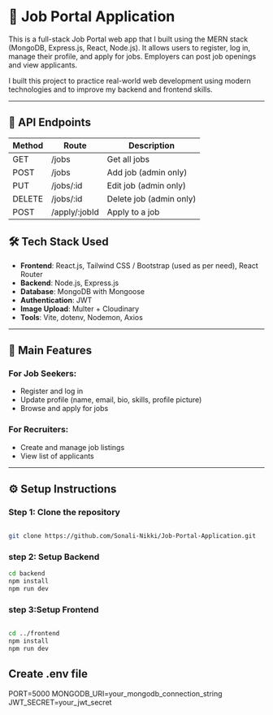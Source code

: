# 📘 Job Portal Application

This is a full-stack Job Portal web app that I built using the MERN stack (MongoDB, Express.js, React, Node.js). It allows users to register, log in, manage their profile, and apply for jobs. Employers can post job openings and view applicants.

I built this project to practice real-world web development using modern technologies and to improve my backend and frontend skills.

---

## 🔗 API Endpoints

| Method | Route               | Description                |
|--------|---------------------|----------------------------|
| GET    | /jobs               | Get all jobs               |
| POST   | /jobs               | Add job (admin only)       |
| PUT    | /jobs/:id           | Edit job (admin only)      |
| DELETE | /jobs/:id           | Delete job (admin only)    |
| POST   | /apply/:jobId       | Apply to a job             |


## 🛠️ Tech Stack Used

- **Frontend**: React.js, Tailwind CSS / Bootstrap (used as per need), React Router
- **Backend**: Node.js, Express.js
- **Database**: MongoDB with Mongoose
- **Authentication**: JWT
- **Image Upload**: Multer + Cloudinary
- **Tools**: Vite, dotenv, Nodemon, Axios

---

## 🚀 Main Features

### For Job Seekers:
- Register and log in
- Update profile (name, email, bio, skills, profile picture)
- Browse and apply for jobs

### For Recruiters:
- Create and manage job listings
- View list of applicants

---

## ⚙️ Setup Instructions

### Step 1: Clone the repository

```bash

git clone https://github.com/Sonali-Nikki/Job-Portal-Application.git

``` 
### step 2: Setup Backend

```bash
cd backend
npm install
npm run dev

```
### step 3:Setup Frontend

```bash

cd ../frontend
npm install
npm run dev

```
## Create .env file

PORT=5000
MONGODB_URI=your_mongodb_connection_string
JWT_SECRET=your_jwt_secret
